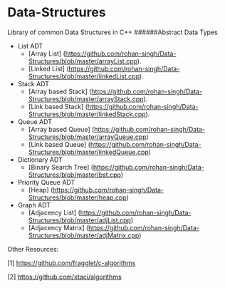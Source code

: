 # Data-Structures
Library of common Data Structures in C++
######Abstract Data Types
- List ADT
  - [Array List] (https://github.com/rohan-singh/Data-Structures/blob/master/arrayList.cpp).
  - [Linked List] (https://github.com/rohan-singh/Data-Structures/blob/master/linkedList.cpp).
- Stack ADT
  - [Array based Stack] (https://github.com/rohan-singh/Data-Structures/blob/master/arrayStack.cpp).
  - [Link based Stack] (https://github.com/rohan-singh/Data-Structures/blob/master/linkedStack.cpp).
- Queue ADT
  - [Array based Queue] (https://github.com/rohan-singh/Data-Structures/blob/master/arrayQueue.cpp)
  - [Link based Queue] (https://github.com/rohan-singh/Data-Structures/blob/master/linkedQueue.cpp)
- Dictionary ADT
  - [Binary Search Tree] (https://github.com/rohan-singh/Data-Structures/blob/master/bst.cpp)
- Priority Queue ADT
  - [Heap] (https://github.com/rohan-singh/Data-Structures/blob/master/heap.cpp)
- Graph ADT
  - [Adjacency List] (https://github.com/rohan-singh/Data-Structures/blob/master/adjList.cpp)
  - [Adjacency Matrix] (https://github.com/rohan-singh/Data-Structures/blob/master/adjMatrix.cpp)

Other Resources:

[1] https://github.com/fragglet/c-algorithms

[2] https://github.com/xtaci/algorithms

